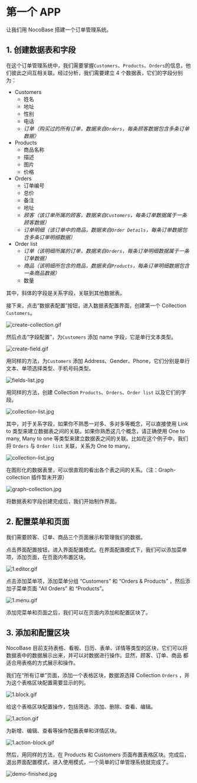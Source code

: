 # 第一个 APP

让我们用 NocoBase 搭建一个订单管理系统。

## 1. 创建数据表和字段

在这个订单管理系统中，我们需要掌握`Customers`、`Products`、`Orders`的信息，他们彼此之间互相关联。经过分析，我们需要建立 4 个数据表，它们的字段分别为：

- Customers
    - 姓名
    - 地址
    - 性别
    - 电话
    - *订单（购买过的所有订单，数据来自`Orders`，每条顾客数据包含多条订单数据）*
- Products
    - 商品名称
    - 描述
    - 图片
    - 价格
- Orders
    - 订单编号
    - 总价
    - 备注
    - 地址
    - *顾客（该订单所属的顾客，数据来自`Customers`，每条订单数据属于一条顾客数据）*
    - *订单明细（该订单中的商品，数据来自`Order Details`，每条订单数据包含多条订单明细数据）*
- Order list
    - *订单（该明细所属的订单，数据来自`Orders`，每条订单明细数据属于一条订单数据）*
    - *商品（该明细所包含的商品，数据来自`Products`，每条订单明细数据包含一条商品数据）*
    - 数量

其中，斜体的字段是关系字段，关联到其他数据表。

接下来，点击“数据表配置”按钮，进入数据表配置界面，创建第一个 Collection `Customers`。

![create-collection.gif](./the-first-app/create-collection.gif)

然后点击“字段配置”，为`Customers` 添加 name 字段，它是单行文本类型。

![create-field.gif](./the-first-app/create-field.gif)

用同样的方法，为`Customers` 添加 Address、Gender、Phone，它们分别是单行文本、单项选择类型、手机号码类型。

![fields-list.jpg](./the-first-app/fields-list.jpg)

用同样的方法，创建 Collection `Products`、`Orders`、`Order list` 以及它们的字段。

 

![collection-list.jpg](./the-first-app/collection-list.jpg)

其中，对于关系字段，如果你不熟悉一对多、多对多等概念，可以直接使用 Link to 类型来建立数据表之间的关联。如果你熟悉这几个概念，请正确使用 One to many, Many to one 等类型来建立数据表之间的关联。比如在这个例子中，我们将 `Orders` 与 `Order list` 关联，关系为 One to many。

![collection-list.jpg](./the-first-app/order-list-relation.jpg)


在图形化的数据表里，可以很直观的看出各个表之间的关系。（注：Graph-collection 插件暂未开源）

![graph-collection.jpg](./the-first-app/graph-collection.jpg)


将数据表和字段创建完成后，我们开始制作界面。

## 2. 配置菜单和页面

我们需要顾客、订单、商品三个页面展示和管理我们的数据。

点击界面配置按钮，进入界面配置模式。在界面配置模式下，我们可以添加菜单项，添加页面，在页面内布置区块。

![1.editor.gif](./the-first-app/1.editor.gif)

点击添加菜单项，添加菜单分组 “Customers” 和 “Orders & Products” ，然后添加子菜单页面 “All Orders” 和 “Products”。

![1.menu.gif](./the-first-app/1.menu.gif)

添加完菜单和页面之后，我们可以在页面内添加和配置区块了。

## 3. 添加和配置区块

NocoBase 目前支持表格、看板、日历、表单、详情等类型的区块，它们可以将数据表中的数据展示出来，并可以对数据进行操作。显然，顾客、订单、商品 都适合用表格的方式展示和操作。

我们在“所有订单”页面，添加一个表格区块，数据源选择 Collection `Orders` ，并为这个表格区块配置需要显示的列。

![1.block.gif](./the-first-app/1.block.gif)

给这个表格区块配置操作，包括筛选、添加、删除、查看、编辑。

![1.action.gif](./the-first-app/1.action.gif)

为新增、编辑、查看等操作配置表单和详情区块。

![1.action-block.gif](./the-first-app/1.action-block.gif)

然后，用同样的方法，在 Products 和 Customers 页面布置表格区块。完成后，退出界面配置模式，进入使用模式，一个简单的订单管理系统就完成了。

![demo-finished.jpg](./the-first-app/demo-finished.jpg)
